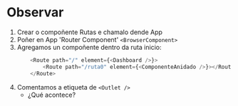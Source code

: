 # Observar

1. Crear o compoñente Rutas e chamalo dende App
2. Poñer en App 'Router Component' `<BrowserComponent>`
3. Agregamos un compoñente dentro da ruta inicio: 
    ```javascript
        <Route path="/" element={<Dashboard />}>
            <Route path="/ruta0" element={<ComponenteAnidado />}></Route>
        </Route>
    ```
4. Comentamos a etiqueta de `<Outlet />`
    - ¿Qué acontece?